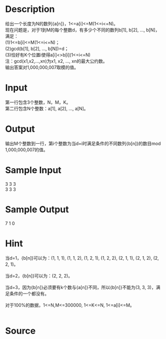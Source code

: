 
# Description

<div class="content"><div>给出一个长度为N的数列{a[n]}，1&lt;=a[i]&lt;=M(1&lt;=i&lt;=N)。 </div>
<div>现在问题是，对于1到M的每个整数d，有多少个不同的数列b[1], b[2], ..., b[N]，满足： </div>
<div>(1)1&lt;=b[i]&lt;=M(1&lt;=i&lt;=N)； </div>
<div>(2)gcd(b[1], b[2], ..., b[N])=d； </div>
<div>(3)恰好有K个位置i使得a[i]&lt;&gt;b[i](1&lt;=i&lt;=N) </div>
<div>注：gcd(x1,x2,...,xn)为x1, x2, ..., xn的最大公约数。 </div>
<div>输出答案对1,000,000,007取模的值。 </div>
<div></div>
<p></p></div>

# Input

<div class="content"><div>第一行包含3个整数，N，M，K。 </div>
<div>第二行包含N个整数：a[1], a[2], ..., a[N]。 </div>
<div></div>
<p></p></div>

# Output

<div class="content"><div>输出M个整数到一行，第i个整数为当d=i时满足条件的不同数列{b[n]}的数目mod 1,000,000,007的值。 </div>
<div></div>
<p></p></div>

# Sample Input

<div class="content"><span class="sampledata">3 3 3<br/>
3 3 3</span></div>

# Sample Output

<div class="content"><span class="sampledata">7 1 0</span></div>

# Hint

<div class="content"><p></p><div>当d=1，{b[n]}可以为：(1, 1, 1), (1, 1, 2), (1, 2, 1), (1, 2, 2), (2, 1, 1), (2, 1, 2), (2, 2, 1)。 </div><br/>
<div>当d=2，{b[n]}可以为：(2, 2, 2)。 </div><br/>
<div>当d=3，因为{b[n]}必须要有k个数与{a[n]}不同，所以{b[n]}不能为(3, 3, 3)，满足条件的一个都没有。 </div><br/>
<div>对于100%的数据，1&lt;=N,M&lt;=300000, 1&lt;=K&lt;=N, 1&lt;=a[i]&lt;=M。 </div><br/>
<p></p><p></p></div>

# Source

<div class="content"><p><a href="problemset.php?search="></a></p></div>

